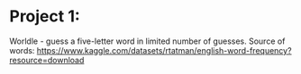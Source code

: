# Project 1:
Worldle - guess a five-letter word in limited number of guesses.
Source of words: https://www.kaggle.com/datasets/rtatman/english-word-frequency?resource=download